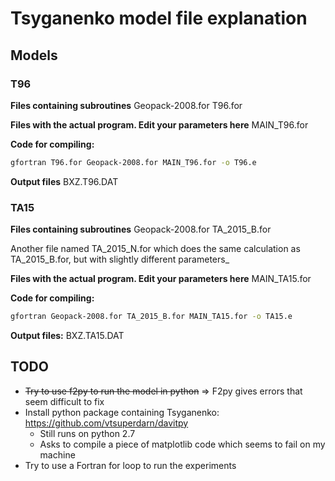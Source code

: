 # Tsyganenko model file explanation

## Models

### T96

__Files containing subroutines__
Geopack-2008.for
T96.for

__Files with the actual program. Edit your parameters here__
MAIN_T96.for

__Code for compiling:__

```bash
gfortran T96.for Geopack-2008.for MAIN_T96.for -o T96.e
```

__Output files__
BXZ.T96.DAT

### TA15

__Files containing subroutines__
Geopack-2008.for
TA_2015_B.for

Another file named TA_2015_N.for which does the same calculation as TA_2015_B.for, but with slightly different parameters_

__Files with the actual program. Edit your parameters here__
MAIN_TA15.for

__Code for compiling:__

```bash
gfortran Geopack-2008.for TA_2015_B.for MAIN_TA15.for -o TA15.e
```

__Output files:__
BXZ.TA15.DAT

## TODO

* ~~Try to use f2py to run the model in python~~ => F2py gives errors that seem difficult to fix
* Install python package containing Tsyganenko: <https://github.com/vtsuperdarn/davitpy>
    * Still runs on python 2.7
    * Asks to compile a piece of matplotlib code which seems to fail on my machine
* Try to use a Fortran for loop to run the experiments
